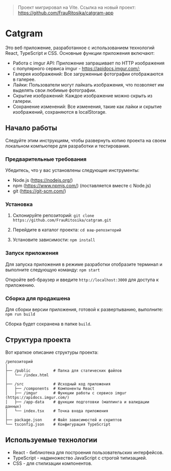 > Проект мигрировал на Vite. Ссылка на новый проект: https://github.com/FrauRitosika/catgram-app

# Catgram

Это веб приложение, разработанное с использованием технологий React, TypeScript и CSS. Основные функции приложения включают:

- Работа с imgur API: Приложение запрашивает по HTTP изображения с популярного сервиса imgur - https://apidocs.imgur.com/;
- Галерея изображений: Все загруженные фотографии отображаются в галерее. 
- Лайки: Пользователи могут лайкать изображения, что позволяет им выделять свои любимые фотографии.
- Скрытие изображений: Каждое изображение можно скрыть из галереи.
- Сохранение изменений: Все изменения, такие как лайки и скрытие изображений, сохраняются в localStorage. 

## Начало работы

Следуйте этим инструкциям, чтобы развернуть копию проекта на своем локальном компьютере для разработки и тестирования.

### Предварительные требования

Убедитесь, что у вас установлены следующие инструменты:

- Node.js (https://nodejs.org/) 
- npm (https://www.npmjs.com/) (поставляется вместе с Node.js)
- git (https://git-scm.com/)

### Установка

1. Склонируйте репозиторий:
   `git clone https://github.com/FrauRitosika/catgram.git`

2. Перейдите в каталог проекта:
   `cd ваш-репозиторий`

3. Установите зависимости:
   `npm install`
   
### Запуск приложения

Для запуска приложения в режиме разработки отобразите терминал и выполните следующую команду:
`npm start`

Откройте веб-браузер и введите `http://localhost:3000` для доступа к приложению.

### Сборка для продакшена

Для сборки версии приложения, готовой к развертыванию, выполните:
`npm run build`

Сборка будет сохранена в папке `build`.

## Структура проекта

Вот краткое описание структуры проекта:

```
/репозиторий
│
├── /public          # Папка для статических файлов
│   └── /index.html 
│
├── /src             # Исходный код приложения
│   ├── /components  # Компоненты React
│   ├── /imgur       # Функции работы с сервисо imgur (https://apidocs.imgur.com/)
│   ├── /app-data    # функции подготовки (маппинга и валидации данных)
│   └── index.tsx    # Точка входа приложения
│
├── package.json     # Файл зависимостей и скриптов
└── tsconfig.json    # Конфигурация TypeScript

```

## Используемые технологии

- React - библиотека для построения пользовательских интерфейсов.
- TypeScript - надмножество JavaScript с строгой типизацией.
- CSS - для стилизации компонентов.
